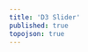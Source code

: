 ```yaml
---
title: 'D3 Slider'
published: true
topojson: true
---
```


<html>
<head>
    <script type="text/javascript" src="http://mbostock.github.com/d3/d3.js"></script>
</head>
<style>
    .slider {
      position: relative;
      top: 40px;
      left: 40px;
    }

    .slider-tray {
      position: absolute;
      width: 100%;
      height: 6px;
      border: solid 1px #ccc;
      border-top-color: #aaa;
      border-radius: 4px;
      background-color: #f0f0f0;
      box-shadow: inset 0 1px 2px rgba(0, 0, 0, 0.08);
    }

    .slider-handle {
      position: absolute;
      top: 3px;
    }

    .slider-handle-icon {
      width: 14px;
      height: 14px;
      border: solid 1px #aaa;
      position: absolute;
      border-radius: 10px;
      background-color: #fff;
      box-shadow: 0 1px 4px rgba(0, 0, 0, 0.2);
      top: -7px;
      left: -7px;
    }
</style>
<body>
   <div class="slider"></div>
<script src="http://d3js.org/d3.v3.min.js"></script>
    <script>
    var width = 500;

    var x = d3.scale.linear()
        .domain([1, 100])
        .range([0, width])
        .clamp(true);

    var dispatch = d3.dispatch("sliderChange");

    var slider = d3.select(".slider")
        .style("width", width + "px");

    var sliderTray = slider.append("div")
        .attr("class", "slider-tray");

    var sliderHandle = slider.append("div")
        .attr("class", "slider-handle");

    sliderHandle.append("div")
        .attr("class", "slider-handle-icon")

    slider.call(d3.behavior.drag()
        .on("dragstart", function() {
          dispatch.sliderChange(x.invert(d3.mouse(sliderTray.node())[0]));
          d3.event.sourceEvent.preventDefault();
        })
        .on("drag", function() {
          dispatch.sliderChange(x.invert(d3.mouse(sliderTray.node())[0]));
        }));

    dispatch.on("sliderChange.slider", function(value) {
      sliderHandle.style("left", x(value) + "px")
    });

    </script>
</body>
</html>
